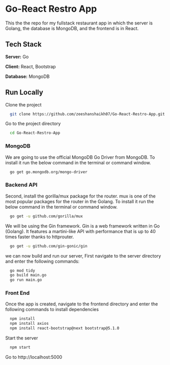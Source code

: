 
# Go-React Restro App

This the the repo for my fullstack restaurant app in which the server is Golang, the database is MongoDB, and the frontend is in React.


## Tech Stack
**Server:** Go

**Client:** React, Bootstrap

**Database:** MongoDB
## Run Locally

Clone the project

```bash
  git clone https://github.com/zeeshanshaikh07/Go-React-Restro-App.git
```

Go to the project directory

```bash
  cd Go-React-Restro-App
```
### MongoDB

We are going to use the official MongoDB Go Driver from MongoDB.
To install it run the below command in the terminal or command window.

```bash
  go get go.mongodb.org/mongo-driver
```

### Backend API

Second, install the gorilla/mux package for the router. mux is one of the most popular packages for the router in the Golang.
To install it run the below command in the terminal or command window.

```bash
  go get -u github.com/gorilla/mux
```

We will be using the Gin framework. Gin is a web framework written in Go (Golang). It features a martini-like API with performance that is up to 40 times faster thanks to httprouter.

```bash
  go get -u github.com/gin-gonic/gin
```

we can now build and run our server, First navigate to the server directory and enter the following commands:

```bash
  go mod tidy
  go build main.go
  go run main.go
```
### Front End
Once the app is created, navigate to the frontend directory and enter the following commands to install dependencies

```bash
  npm install
  npm install axios
  npm install react-bootstrap@next bootstrap@5.1.0
```

Start the server

```bash
  npm start
```
Go to http://localhost:5000

